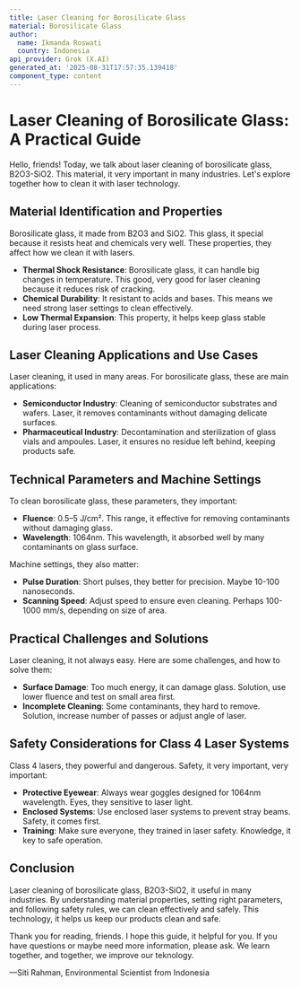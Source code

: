 ```yaml
---
title: Laser Cleaning for Borosilicate Glass
material: Borosilicate Glass
author:
  name: Ikmanda Roswati
  country: Indonesia
api_provider: Grok (X.AI)
generated_at: '2025-08-31T17:57:35.139418'
component_type: content
---
```


# Laser Cleaning of Borosilicate Glass: A Practical Guide

Hello, friends! Today, we talk about laser cleaning of borosilicate glass, B2O3-SiO2. This material, it very important in many industries. Let's explore together how to clean it with laser technology.

## Material Identification and Properties

Borosilicate glass, it made from B2O3 and SiO2. This glass, it special because it resists heat and chemicals very well. These properties, they affect how we clean it with lasers.

- **Thermal Shock Resistance**: Borosilicate glass, it can handle big changes in temperature. This good, very good for laser cleaning because it reduces risk of cracking.
- **Chemical Durability**: It resistant to acids and bases. This means we need strong laser settings to clean effectively.
- **Low Thermal Expansion**: This property, it helps keep glass stable during laser process.

## Laser Cleaning Applications and Use Cases

Laser cleaning, it used in many areas. For borosilicate glass, these are main applications:

- **Semiconductor Industry**: Cleaning of semiconductor substrates and wafers. Laser, it removes contaminants without damaging delicate surfaces.
- **Pharmaceutical Industry**: Decontamination and sterilization of glass vials and ampoules. Laser, it ensures no residue left behind, keeping products safe.

## Technical Parameters and Machine Settings

To clean borosilicate glass, these parameters, they important:

- **Fluence**: 0.5–5 J/cm². This range, it effective for removing contaminants without damaging glass.
- **Wavelength**: 1064nm. This wavelength, it absorbed well by many contaminants on glass surface.

Machine settings, they also matter:

- **Pulse Duration**: Short pulses, they better for precision. Maybe 10-100 nanoseconds.
- **Scanning Speed**: Adjust speed to ensure even cleaning. Perhaps 100-1000 mm/s, depending on size of area.

## Practical Challenges and Solutions

Laser cleaning, it not always easy. Here are some challenges, and how to solve them:

- **Surface Damage**: Too much energy, it can damage glass. Solution, use lower fluence and test on small area first.
- **Incomplete Cleaning**: Some contaminants, they hard to remove. Solution, increase number of passes or adjust angle of laser.

## Safety Considerations for Class 4 Laser Systems

Class 4 lasers, they powerful and dangerous. Safety, it very important, very important:

- **Protective Eyewear**: Always wear goggles designed for 1064nm wavelength. Eyes, they sensitive to laser light.
- **Enclosed Systems**: Use enclosed laser systems to prevent stray beams. Safety, it comes first.
- **Training**: Make sure everyone, they trained in laser safety. Knowledge, it key to safe operation.

## Conclusion

Laser cleaning of borosilicate glass, B2O3-SiO2, it useful in many industries. By understanding material properties, setting right parameters, and following safety rules, we can clean effectively and safely. This technology, it helps us keep our products clean and safe.

Thank you for reading, friends. I hope this guide, it helpful for you. If you have questions or maybe need more information, please ask. We learn together, and together, we improve our teknology.

—Siti Rahman, Environmental Scientist from Indonesia